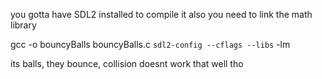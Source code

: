 you gotta have SDL2 installed to compile it
also you need to link the math library

gcc -o bouncyBalls bouncyBalls.c `sdl2-config --cflags --libs` -lm

its balls, they bounce, collision doesnt work that well tho
